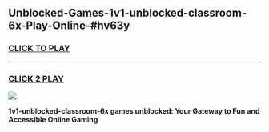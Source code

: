 
## Unblocked-Games-1v1-unblocked-classroom-6x-Play-Online-#hv63y
<h3>
<a href="https://premium.freeplayer.one?title=1v1-unblocked-classroom-6x&ref=27F">CLICK TO PLAY</a></h3>
<hr>

<h3>
<a href="https://premium.freeplayer.one?title=1v1-unblocked-classroom-6x&ref=27F">CLICK 2 PLAY</a>
  
</h3>

<a href="https://premium.freeplayer.one?title=1v1-unblocked-classroom-6x&ref=27F"><img src="https://clearcache.store/games.png"></a>


**1v1-unblocked-classroom-6x games unblocked: Your Gateway to Fun and Accessible Online Gaming**
